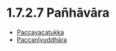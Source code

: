 # 1.7.2.7 Pañhāvāra

* [Paccayacatukka](1.7.2.7/Paccayacatukka.md)
* [Paccanīyuddhāra](1.7.2.7/Paccaniyuddhara.md)
